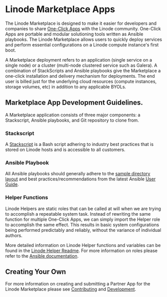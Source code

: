 # Linode Marketplace Apps

The Linode Marketplace is designed to make it easier for developers and companies to share [One-Click Apps](https://www.linode.com/marketplace/) with the Linode community. One-Click Apps are portable and modular solutioning tools written as Ansible playbooks. The Linode Marketplace allows users to quickly deploy services and perform essential configurations on a Linode compute instance's first boot. 

A Marketplace deployment refers to an application (single service on a single node) or a cluster (multi-node clustered service such as Galera). A combination of StackScripts and Ansible playbooks give the Marketplace a one-click installation and delivery mechanism for deployments. The end user is billed just for the underlying cloud resources (compute instances, storage volumes, etc) in addition to any applicable BYOLs.

## Marketplace App Development Guidelines.

A Marketplace application consists of three major components: a Stackscript, Ansible playbooks, and Git repository to clone from.

### Stackscript

A [Stackscript](https://www.linode.com/docs/products/tools/stackscripts/guides/write-a-custom-script) is a Bash script adhering to industry best practices that is stored on Linode hosts and is accessible to all customers.

### Ansible Playbook

All Ansible playbooks should generally adhere to the [sample directory layout](https://docs.ansible.com/ansible/latest/user_guide/sample_setup.html#sample-ansible-setup) and best practices/recommendations from the latest Ansible [User Guide](https://docs.ansible.com/ansible/latest/user_guide/index.html).

### Helper Functions

Linode Helpers are static roles that can be called at will when we are trying to accomplish a repeatable system task. Instead of rewriting the same function for multiple One-Click Apps, we can simply import the Helper role to accomplish the same effect. This results in basic system configurations being performed predictably and reliably, without the variance of individual authors.

More detailed information on Linode Helper functions and variables can be found in the [Linode Helper Readme](apps/linode_helpers/README.md).
For more information on roles please refer to the [Ansible documentation](https://docs.ansible.com/ansible/latest/user_guide/playbooks_reuse_roles.html#using-roles-at-the-play-level).

## Creating Your Own

For more information on creating and submitting a Partner App for the Linode Marketplace please see [Contributing](docs/CONTRIBUTING.md) and [Development](docs/DEVELOPMENT.md).
